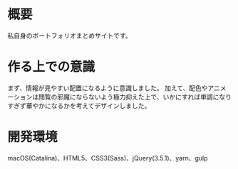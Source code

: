 # 概要
私自身のポートフォリオまとめサイトです。

# 作る上での意識
まず、情報が見やすい配置になるように意識しました。
加えて、配色やアニメーションは閲覧の邪魔にならないよう極力抑えた上で、いかにすれば単調になりすぎず華やかになるかを考えてデザインしました。

# 開発環境
macOS(Catalina)、HTML5、CSS3(Sass)、jQuery(3.5.1)、yarn、gulp

